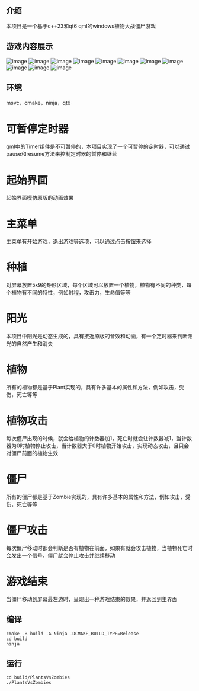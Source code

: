 ## 介绍

本项目是一个基于c++23和qt6 qml的windows植物大战僵尸游戏

## 游戏内容展示

![image](show/show0.png)
![image](show/show1.png)
![image](show/show2.png)
![image](show/show3.png)
![image](show/show4.png)
![image](show/show5.png)
![image](show/show6.png)
![image](show/show7.png)
![image](show/show8.png)
![image](show/show9.png)
![image](show/show10.png)

## 环境

msvc，cmake，ninja，qt6

# 可暂停定时器

qml中的Timer组件是不可暂停的，本项目实现了一个可暂停的定时器，可以通过pause和resume方法来控制定时器的暂停和继续

# 起始界面

起始界面模仿原版的动画效果

# 主菜单

主菜单有开始游戏，退出游戏等选项，可以通过点击按钮来选择

# 种植

对屏幕放置5x9的矩形区域，每个区域可以放置一个植物，植物有不同的种类，每个植物有不同的特性，例如射程，攻击力，生命值等等

# 阳光

本项目中阳光是动态生成的，具有接近原版的音效和动画，有一个定时器来判断阳光的自然产生和消失

# 植物

所有的植物都是基于Plant实现的，具有许多基本的属性和方法，例如攻击，受伤，死亡等等

# 植物攻击

每次僵尸出现的时候，就会给植物的计数器加1，死亡时就会让计数器减1，当计数器为0时植物停止攻击，当计数器大于0时植物开始攻击，实现动态攻击，且只会对僵尸前面的植物生效

# 僵尸

所有的僵尸都是基于Zombie实现的，具有许多基本的属性和方法，例如攻击，受伤，死亡等等

# 僵尸攻击

每次僵尸移动时都会判断是否有植物在前面，如果有就会攻击植物，当植物死亡时会发出一个信号，僵尸就会停止攻击并继续移动

# 游戏结束

当僵尸移动到屏幕最左边时，呈现出一种游戏结束的效果，并返回到主界面

## 编译

```shell 
cmake -B build -G Ninja -DCMAKE_BUILD_TYPE=Release
cd build
ninja
```

## 运行

```shell
cd build/PlantsVsZombies
./PlantsVsZombies
```
